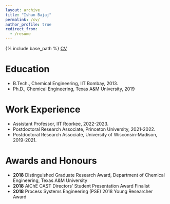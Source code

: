 ```yaml
---
layout: archive
title: "Ishan Bajaj"
permalink: /cv/
author_profile: true
redirect_from:
  - /resume
---
```


{% include base_path %}
[CV](https://ibajajiitk.github.io/files/CV_Ishan.pdf)

Education
======
* B.Tech., Chemical Engineering, IIT Bombay, 2013.
* Ph.D., Chemical Engineering, Texas A&M University, 2019

Work Experience
======
* Assistant Professor, IIT Roorkee, 2022-2023.
* Postdoctoral Research Associate, Princeton University, 2021-2022.
* Postdoctoral Research Associate, University of Wisconsin-Madison, 2019-2021.
  
Awards and Honours
======
* **2018** Distinguished Graduate Research Award, Department of Chemical Engineering, Texas A&M University
* **2018** AIChE CAST Directors’ Student Presentation Award Finalist
* **2018** Process Systems Engineering (PSE) 2018 Young Researcher Award
